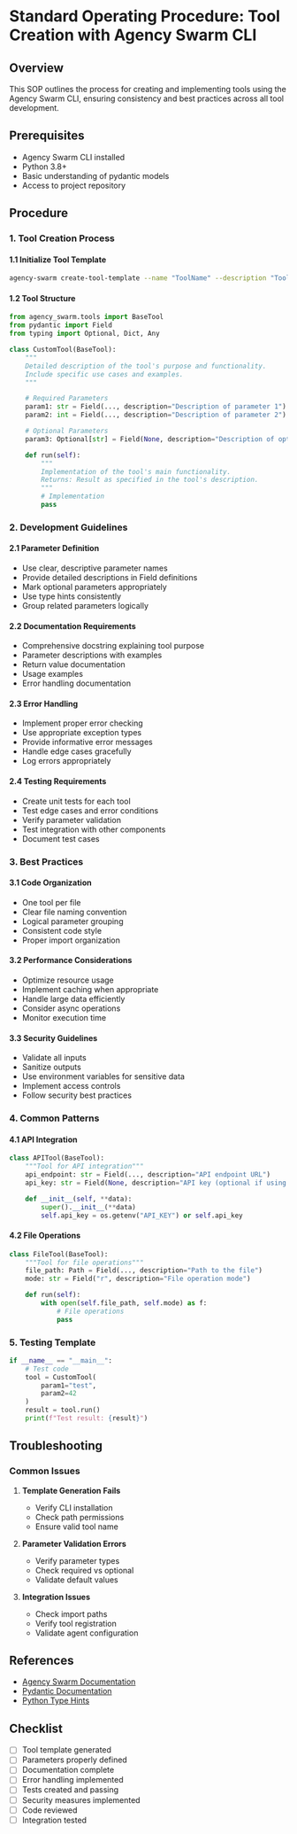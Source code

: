 # Standard Operating Procedure: Tool Creation with Agency Swarm CLI

## Overview

This SOP outlines the process for creating and implementing tools using the Agency Swarm CLI, ensuring consistency and best practices across all tool development.

## Prerequisites

- Agency Swarm CLI installed
- Python 3.8+
- Basic understanding of pydantic models
- Access to project repository

## Procedure

### 1. Tool Creation Process

#### 1.1 Initialize Tool Template

```bash
agency-swarm create-tool-template --name "ToolName" --description "Tool Description" --path "/path/to/agent/tools"
```

#### 1.2 Tool Structure

```python
from agency_swarm.tools import BaseTool
from pydantic import Field
from typing import Optional, Dict, Any

class CustomTool(BaseTool):
    """
    Detailed description of the tool's purpose and functionality.
    Include specific use cases and examples.
    """

    # Required Parameters
    param1: str = Field(..., description="Description of parameter 1")
    param2: int = Field(..., description="Description of parameter 2")

    # Optional Parameters
    param3: Optional[str] = Field(None, description="Description of optional parameter")

    def run(self):
        """
        Implementation of the tool's main functionality.
        Returns: Result as specified in the tool's description.
        """
        # Implementation
        pass
```

### 2. Development Guidelines

#### 2.1 Parameter Definition

- Use clear, descriptive parameter names
- Provide detailed descriptions in Field definitions
- Mark optional parameters appropriately
- Use type hints consistently
- Group related parameters logically

#### 2.2 Documentation Requirements

- Comprehensive docstring explaining tool purpose
- Parameter descriptions with examples
- Return value documentation
- Usage examples
- Error handling documentation

#### 2.3 Error Handling

- Implement proper error checking
- Use appropriate exception types
- Provide informative error messages
- Handle edge cases gracefully
- Log errors appropriately

#### 2.4 Testing Requirements

- Create unit tests for each tool
- Test edge cases and error conditions
- Verify parameter validation
- Test integration with other components
- Document test cases

### 3. Best Practices

#### 3.1 Code Organization

- One tool per file
- Clear file naming convention
- Logical parameter grouping
- Consistent code style
- Proper import organization

#### 3.2 Performance Considerations

- Optimize resource usage
- Implement caching when appropriate
- Handle large data efficiently
- Consider async operations
- Monitor execution time

#### 3.3 Security Guidelines

- Validate all inputs
- Sanitize outputs
- Use environment variables for sensitive data
- Implement access controls
- Follow security best practices

### 4. Common Patterns

#### 4.1 API Integration

```python
class APITool(BaseTool):
    """Tool for API integration"""
    api_endpoint: str = Field(..., description="API endpoint URL")
    api_key: str = Field(None, description="API key (optional if using env vars)")

    def __init__(self, **data):
        super().__init__(**data)
        self.api_key = os.getenv("API_KEY") or self.api_key
```

#### 4.2 File Operations

```python
class FileTool(BaseTool):
    """Tool for file operations"""
    file_path: Path = Field(..., description="Path to the file")
    mode: str = Field("r", description="File operation mode")

    def run(self):
        with open(self.file_path, self.mode) as f:
            # File operations
            pass
```

### 5. Testing Template

```python
if __name__ == "__main__":
    # Test code
    tool = CustomTool(
        param1="test",
        param2=42
    )
    result = tool.run()
    print(f"Test result: {result}")
```

## Troubleshooting

### Common Issues

1. **Template Generation Fails**

   - Verify CLI installation
   - Check path permissions
   - Ensure valid tool name

2. **Parameter Validation Errors**

   - Verify parameter types
   - Check required vs optional
   - Validate default values

3. **Integration Issues**
   - Check import paths
   - Verify tool registration
   - Validate agent configuration

## References

- [Agency Swarm Documentation](https://github.com/VRSEN/agency-swarm)
- [Pydantic Documentation](https://docs.pydantic.dev/)
- [Python Type Hints](https://docs.python.org/3/library/typing.html)

## Checklist

- [ ] Tool template generated
- [ ] Parameters properly defined
- [ ] Documentation complete
- [ ] Error handling implemented
- [ ] Tests created and passing
- [ ] Security measures implemented
- [ ] Code reviewed
- [ ] Integration tested
